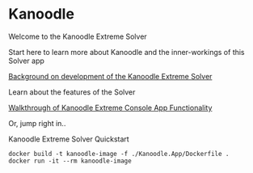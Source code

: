 # Kanoodle
Welcome to the Kanoodle Extreme Solver

Start here to learn more about Kanoodle and the inner-workings of this Solver app

[Background on development of the Kanoodle Extreme Solver](https://github.com/benelder/Kanoodle/wiki/Kanoodle-Extreme-Solver-Background)

Learn about the features of the Solver

[Walkthrough of Kanoodle Extreme Console App Functionality](https://github.com/benelder/Kanoodle/wiki/Kanoodle-Extreme-Solver-Wiki)


Or, jump right in..

Kanoodle Extreme Solver Quickstart
```
docker build -t kanoodle-image -f ./Kanoodle.App/Dockerfile .
docker run -it --rm kanoodle-image
```

